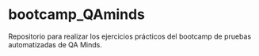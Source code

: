 # bootcamp_QAminds
Repositorio para realizar los ejercicios prácticos del bootcamp de pruebas automatizadas de QA Minds.
